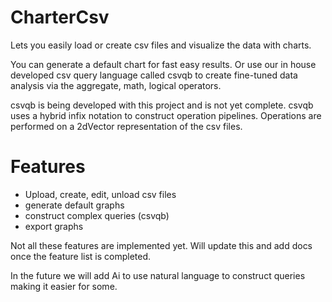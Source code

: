 # CharterCsv
Lets you easily load or create csv files and visualize the data with charts.

You can generate a default chart for fast easy results. Or use our in house developed csv query language
called csvqb to create fine-tuned data analysis via the aggregate, math, logical operators.

csvqb is being developed with this project and is not yet complete.
csvqb uses a hybrid infix notation to construct operation pipelines. Operations are performed
on a 2dVector representation of the csv files. 

# Features
- Upload, create, edit, unload csv files
- generate default graphs
- construct complex queries (csvqb)
- export graphs

Not all these features are implemented yet. Will update this and add docs once the feature list is completed.


In the future we will add Ai to use natural language to construct queries making it easier for some.